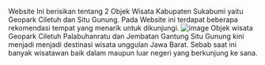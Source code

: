 Website Ini berisikan tentang 2 Objek Wisata Kabupaten Sukabumi yaitu Geopark Ciletuh dan Situ Gunung.
Pada Website ini terdapat beberapa rekomendasi tempat yang menarik untuk dikunjungi.
![image](https://github.com/Abdurrafi07/UCP1_PDW_20220140103/assets/127074558/7636d64e-0db3-4f73-9182-ec4f68388b7c)
Objek wisata Geopark Ciletuh Palabuhanratu dan Jembatan Gantung Situ Gunung kini menjadi menjadi destinasi wisata unggulan Jawa Barat. Sebab saat ini banyak wisatawan baik dalam maupun luar negeri yang berkunjung ke sana.
